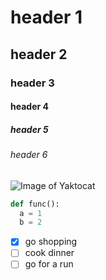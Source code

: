 # header 1
## header 2
### header 3
#### header 4
##### header 5
###### header 6
![Image of Yaktocat](https://octodex.github.com/images/yaktocat.png)

```python
def func():
  a = 1
  b = 2
````

- [x] go shopping
- [ ] cook dinner
- [ ] go for a run
